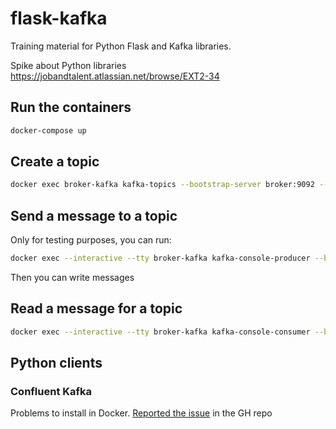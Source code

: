 # flask-kafka
Training material for Python Flask and Kafka libraries.

Spike about Python libraries https://jobandtalent.atlassian.net/browse/EXT2-34

## Run the containers
```bash
docker-compose up
```


## Create a topic 

```bash
docker exec broker-kafka kafka-topics --bootstrap-server broker:9092 --create --topic NameOfYourTopic
```

## Send a message to a topic
Only for testing purposes, you can run:
```bash
docker exec --interactive --tty broker-kafka kafka-console-producer --bootstrap-server broker:9092 --topic NameOfYourTopic
```

Then you can write messages

## Read a message for a topic

```bash
docker exec --interactive --tty broker-kafka kafka-console-consumer --bootstrap-server broker:9092 --topic NameOfYourTopic --from-beginning
```

## Python clients

### Confluent Kafka
Problems to install in Docker. [Reported the issue](https://github.com/confluentinc/confluent-kafka-python/issues/1403) in the GH repo
